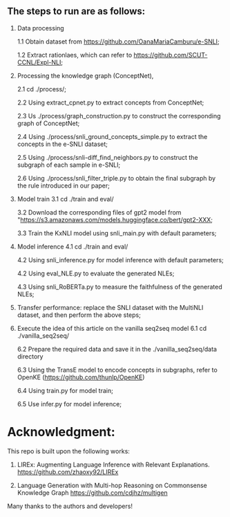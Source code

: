 ## The steps to run are as follows:

1. Data processing

    1.1 Obtain dataset from https://github.com/OanaMariaCamburu/e-SNLI;
        
    1.2 Extract rationlaes, which can refer to https://github.com/SCUT-CCNL/Expl-NLI;

2. Processing the knowledge graph (ConceptNet),
    
    2.1 cd ./process/;
    
    2.2 Using extract_cpnet.py to extract concepts from ConceptNet;
    
    2.3 Us ./process/graph_construction.py to construct the corresponding graph of ConceptNet;
    
    2.4 Using ./process/snli_ground_concepts_simple.py to extract the concepts in the e-SNLI dataset;
    
    2.5 Using ./process/snli-diff_find_neighbors.py to construct the subgraph of each sample in e-SNLI;
    
    2.6 Using ./process/snli_filter_triple.py to obtain the final subgraph by the rule introduced in our paper;
    
3. Model train
    3.1 cd ./train and eval/
    
    3.2 Download the corresponding files of gpt2 model from "https://s3.amazonaws.com/models.huggingface.co/bert/gpt2-XXX;
    
    3.3 Train the KxNLI model using snli_main.py with default parameters;
    
4. Model inference
    4.1 cd ./train and eval/
    
    4.2 Using snli_inference.py for model inference with default parameters;
    
    4.2 Using eval_NLE.py to evaluate the generated NLEs;
    
    4.3 Using snli_RoBERTa.py to measure the faithfulness of the generated NLEs;
    
5. Transfer performance: replace the SNLI dataset with the MultiNLI dataset, and then perform the above steps;
6. Execute the idea of this article on the vanilla seq2seq model
    6.1 cd ./vanilla_seq2seq/
    
    6.2 Prepare the required data and save it in the ./vanilla_seq2seq/data directory
    
    6.3 Using the TransE model to encode concepts in subgraphs, refer to OpenKE (https://github.com/thunlp/OpenKE)
    
    6.4 Using train.py for model train;
    
    6.5 Use infer.py for model inference;

# Acknowledgment:

This repo is built upon the following works:

1.  LIREx: Augmenting Language Inference with Relevant Explanations.
https://github.com/zhaoxy92/LIREx

2. Language Generation with Multi-hop Reasoning on Commonsense Knowledge Graph
https://github.com/cdjhz/multigen

Many thanks to the authors and developers!
